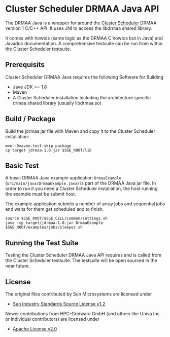 # Cluster Scheduler DRMAA Java API

The DRMAA Java is a wrapper for around the [Cluster Scheduler](https://github.com/hpc-gridware/clusterscheduler)
DRMAA version 1 C/C++ API.
It uses JNI to access the libdrmaa shared library.

It comes with howtos (same logic as the DRMAA C howtos but in Java) and Javadoc documentation.
A comprehensive testsuite can be run from within the Cluster Scheduler testsuite.

## Prerequisits

Cluster Scheduler DRMAA Java requires the following Software for Building
* Java JDK >= 1.8
* Maven
* A Cluster Scheduler installation including the architecture specific drmaa shared library (usually libdrmaa.so)

## Build / Package

Build the jdrmaa jar file with Maven and copy it to the Cluster Scheduler installation:
```Shell
mvn -Dmaven.test.skip package
cp target jdrmaa-1.0.jar $SGE_ROOT/lib
```

## Basic Test

A basic DRMAA Java example application `DrmaaExample` (`src/main/java/DrmaaExample.java`) is part of the DRMAA Java jar file.
In order to run it you need a Cluster Scheduler installation, the host running the example
must be submit host.

The example application submits a number of array jobs and sequential jobs and waits
for them get scheduled and to finish.

```Shell
source $SGE_ROOT/$SGE_CELL/common/settings.sh
java -cp target/jdrmaa-1.0.jar DrmaaExample $SGE_ROOT/examples/jobs/sleeper.sh
```

## Running the Test Suite

Testing the Cluster Scheduler DRMAA Java API requires and is called from
the Cluster Scheduler testsuite.
The testsuite will be open sourced in the near future.

## License

The original files contributed by Sun Microsystems are licensed under

- [Sun Industry Standards Source License v1.2](https://github.com/hpc-gridware/drmaa-java/blob/master/License_SISSL_v1-2.txt)

Newer contributions from HPC-Gridware GmbH (and others like Univa Inc. or individual contributors) are licensed under

- [Apache License v2.0](https://github.com/hpc-gridware/drmaa-java/blob/master/License_APACHE_v2-0.txt)


